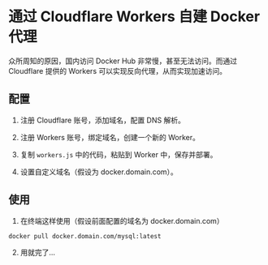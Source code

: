 # 通过 Cloudflare Workers 自建 Docker 代理

众所周知的原因，国内访问 Docker Hub 非常慢，甚至无法访问。而通过 Cloudflare 提供的 Workers 可以实现反向代理，从而实现加速访问。

## 配置

1. 注册 Cloudflare 账号，添加域名，配置 DNS 解析。

2. 注册 Workers 账号，绑定域名，创建一个新的 Worker。

3. 复制 `workers.js` 中的代码，粘贴到 Worker 中，保存并部署。

4. 设置自定义域名（假设为 docker.domain.com）。

## 使用

1. 在终端这样使用（假设前面配置的域名为 docker.domain.com）

```
docker pull docker.domain.com/mysql:latest
```

2. 用就完了...